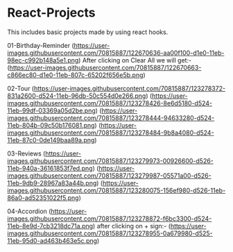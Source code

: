 # React-Projects
This includes basic projects made by using react hooks.

01-Birthday-Reminder
(https://user-images.githubusercontent.com/70815887/122670636-aa00f100-d1e0-11eb-98ec-c992b148a5e1.png)
After clicking on Clear All we will get:-
(https://user-images.githubusercontent.com/70815887/122670663-c866ec80-d1e0-11eb-807c-65202f656e5b.png)

02-Tour
(https://user-images.githubusercontent.com/70815887/123278372-831a2600-d524-11eb-96db-50c554d0e266.png)
(https://user-images.githubusercontent.com/70815887/123278426-8e6d5180-d524-11eb-99df-03369a05d2be.png)
(https://user-images.githubusercontent.com/70815887/123278444-94633280-d524-11eb-804b-09c50b176081.png)
(https://user-images.githubusercontent.com/70815887/123278484-9b8a4080-d524-11eb-87c0-0de149baa89a.png)

03-Reviews
(https://user-images.githubusercontent.com/70815887/123279973-00926600-d526-11eb-940a-36161853f7ed.png)
(https://user-images.githubusercontent.com/70815887/123279987-05571a00-d526-11eb-9db9-28967a83a44b.png)
(https://user-images.githubusercontent.com/70815887/123280075-156ef980-d526-11eb-86a0-ad52351022f5.png)

04-Accordion
(https://user-images.githubusercontent.com/70815887/123278872-f6bc3300-d524-11eb-8e9d-7cb3218dc71a.png)
after clicking on + sign:-
(https://user-images.githubusercontent.com/70815887/123278955-0a679980-d525-11eb-95d0-ad463b463e5c.png)





